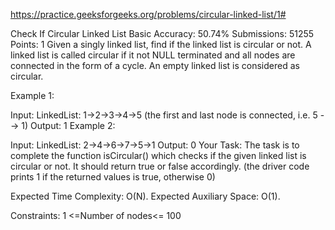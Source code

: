 
https://practice.geeksforgeeks.org/problems/circular-linked-list/1#

Check If Circular Linked List 
Basic Accuracy: 50.74% Submissions: 51255 Points: 1
Given a singly linked list, find if the linked list is circular or not. A linked list is called circular if it not NULL terminated and all nodes are connected in the form of a cycle. An empty linked list is considered as circular.

Example 1:

Input:
LinkedList: 1->2->3->4->5
(the first and last node is connected,
i.e. 5 --> 1)
Output: 1
Example 2:

Input:
LinkedList: 2->4->6->7->5->1
Output: 0
Your Task:
The task is to complete the function isCircular() which checks if the given linked list is circular or not. It should return true or false accordingly. (the driver code prints 1 if the returned values is true, otherwise 0)

Expected Time Complexity: O(N).
Expected Auxiliary Space: O(1).

Constraints:
1 <=Number of nodes<= 100